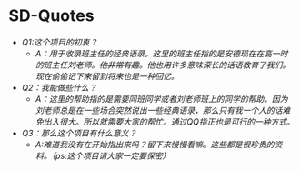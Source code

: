 # SD-Quotes
- *Q1:这个项目的初衷？*   
  - *A：用于收录班主任的经典语录。这里的班主任指的是安德现在在高一时的班主任刘老师。~~他非常有趣~~。他也用许多意味深长的话语教育了我们。现在偷偷记下来留到将来也是一种回忆。*
- *Q2：我能做些什么？*   
  - *A：这里的帮助指的是需要同班同学或者刘老师班上的同学的帮助。因为刘老师总是在一些场合突然说出一些经典语录，那么只有我一个人的话难免出入很大。所以就需要大家的帮忙。通过QQ指正也是可行的一种方式。*
 - *Q3：那么这个项目有什么意义？*    
    - *A:难道我没有在开始指出来吗？留下来慢慢看嘛。这些都是很珍贵的资料。（ps:这个项目请大家一定要保密）*
